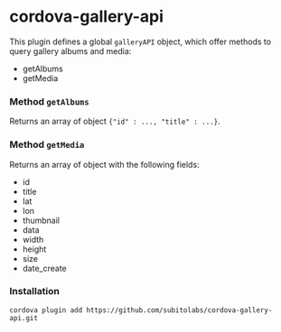# cordova-gallery-api

This plugin defines a global `galleryAPI` object, which offer methods to query gallery albums and media:

- getAlbums
- getMedia

### Method `getAlbums`

Returns an array of object `{"id" : ..., "title" : ...}`.

### Method `getMedia`

Returns an array of object with the following fields:

- id
- title
- lat
- lon
- thumbnail
- data
- width
- height
- size
- date_create

### Installation

    cordova plugin add https://github.com/subitolabs/cordova-gallery-api.git
